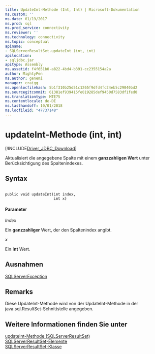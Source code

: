 ```yaml
---
title: UpdateInt-Methode (Int, Int) | Microsoft-Dokumentation
ms.custom: ''
ms.date: 01/19/2017
ms.prod: sql
ms.prod_service: connectivity
ms.reviewer: ''
ms.technology: connectivity
ms.topic: conceptual
apiname:
- SQLServerResultSet.updateInt (int, int)
apilocation:
- sqljdbc.jar
apitype: Assembly
ms.assetid: f4f651b0-a822-4bd4-b391-cc2355154a2a
author: MightyPen
ms.author: genemi
manager: craigg
ms.openlocfilehash: 5b1f310b25d51c1265f9dfd4fc24eb5c29040bd2
ms.sourcegitcommit: 61381ef939415fe019285def9450d7583df1fed0
ms.translationtype: MTE75
ms.contentlocale: de-DE
ms.lasthandoff: 10/01/2018
ms.locfileid: "47737148"
---
```

# <a name="updateint-method-int-int"></a>updateInt-Methode (int, int)
[!INCLUDE[Driver_JDBC_Download](../../../includes/driver_jdbc_download.md)]

  Aktualisiert die angegebene Spalte mit einem **ganzzahligen Wert** unter Berücksichtigung des Spaltenindexes.  
  
## <a name="syntax"></a>Syntax  
  
```  
  
public void updateInt(int index,  
                      int x)  
```  
  
#### <a name="parameters"></a>Parameter  
 *Index*  
  
 Ein **ganzzahliger** Wert, der den Spaltenindex angibt.  
  
 *x*  
  
 Ein **Int** Wert.  
  
## <a name="exceptions"></a>Ausnahmen  
 [SQLServerException](../../../connect/jdbc/reference/sqlserverexception-class.md)  
  
## <a name="remarks"></a>Remarks  
 Diese UpdateInt-Methode wird von der UpdateInt-Methode in der java.sql.ResultSet-Schnittstelle angegeben.  
  
## <a name="see-also"></a>Weitere Informationen finden Sie unter  
 [updateInt-Methode &#40;SQLServerResultSet&#41;](../../../connect/jdbc/reference/updateint-method-sqlserverresultset.md)   
 [SQLServerResultSet-Elemente](../../../connect/jdbc/reference/sqlserverresultset-members.md)   
 [SQLServerResultSet-Klasse](../../../connect/jdbc/reference/sqlserverresultset-class.md)  
  
  
